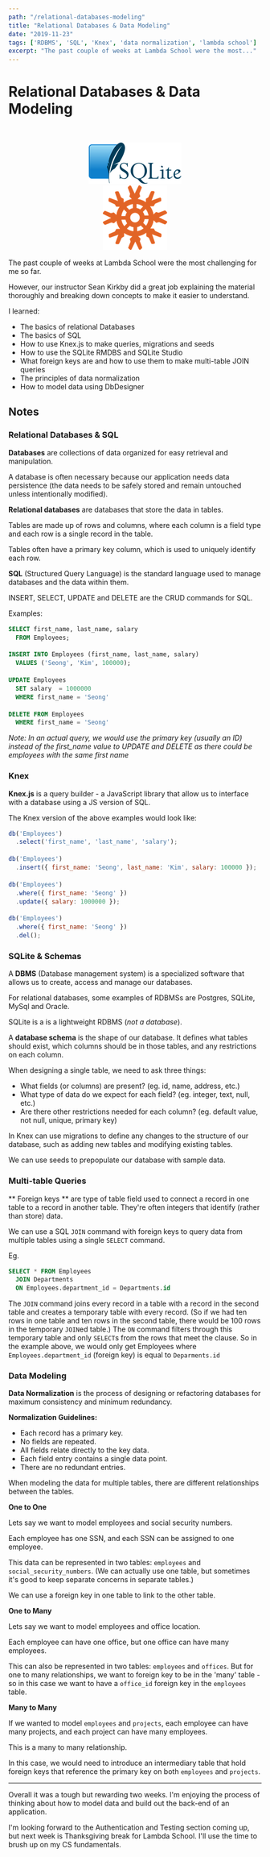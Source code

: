 ```yaml
---
path: "/relational-databases-modeling"
title: "Relational Databases & Data Modeling"
date: "2019-11-23"
tags: ['RDBMS', 'SQL', 'Knex', 'data normalization', 'lambda school']
excerpt: "The past couple of weeks at Lambda School were the most..."
---
```


# Relational Databases & Data Modeling

<div style='text-align: center'>
<br/>

![sqlite logo](../../assets/sqlite_logo.png) 
<br/>
![knex logo](../../assets/knex_logo.png)
</div>

The past couple of weeks at Lambda School were the most challenging for me
so far.

However, our instructor Sean Kirkby did a great job explaining the material
thoroughly and breaking down concepts to make it easier to understand.

I learned:
- The basics of relational Databases
- The basics of SQL
- How to use Knex.js to make queries, migrations and seeds
- How to use the SQLite RMDBS and SQLite Studio
- What foreign keys are and how to use them to make multi-table JOIN queries
- The principles of data normalization
- How to model data using DbDesigner

## Notes

### Relational Databases & SQL

**Databases** are collections of data organized for easy retrieval and
manipulation.

A database is often necessary because our application needs data persistence
(the data needs to be safely stored and remain untouched unless intentionally
modified).

**Relational databases** are databases that store the data in tables.

Tables are made up of rows and columns, where each column is a field type and
each row is a single record in the table.

Tables often have a primary key column, which is used to uniquely identify each
row.

**SQL** (Structured Query Language)  is the standard language used to manage
databases and the data within them.

INSERT, SELECT, UPDATE and DELETE are the CRUD commands for SQL.

Examples:
```SQL
SELECT first_name, last_name, salary
  FROM Employees;

INSERT INTO Employees (first_name, last_name, salary)
  VALUES ('Seong', 'Kim', 100000);

UPDATE Employees
  SET salary  = 1000000
  WHERE first_name = 'Seong'

DELETE FROM Employees
  WHERE first_name = 'Seong'
```

*Note: In an actual query, we would use the primary key (usually an ID) instead
of the first_name value to UPDATE and DELETE as there could be employees with
the same first name*

### Knex

**Knex.js** is a query builder - a JavaScript library that allow us to interface
with a database using a JS version of SQL.

The Knex version of the above examples would look like:
```javascript
db('Employees')
  .select('first_name', 'last_name', 'salary');

db('Employees')
  .insert({ first_name: 'Seong', last_name: 'Kim', salary: 100000 });

db('Employees')
  .where({ first_name: 'Seong' })
  .update({ salary: 1000000 });

db('Employees')
  .where({ first_name: 'Seong' })
  .del();
```

### SQLite & Schemas

A **DBMS** (Database management system) is a specialized software that allows us
to create, access and manage our databases.

For relational databases, some examples of RDBMSs are Postgres, SQLite, MySql
and Oracle.

SQLite is a is a lightweight RDBMS (*not a database*).

A **database schema** is the shape of our database.  It defines what tables
should exist, which columns should be in those tables, and any restrictions on
each column.

When designing a single table, we need to ask three things:

- What fields (or columns) are present? (eg. id, name, address, etc.)
- What type of data do we expect for each field? (eg. integer, text, null, etc.)
- Are there other restrictions needed for each column? (eg. default value, not
    null, unique, primary key)

In Knex can use migrations to define any changes to the structure of our
database, such as adding new tables and modifying existing tables.

We can use seeds to prepopulate our database with sample data.

### Multi-table Queries

** Foreign keys ** are type of table field used to connect a record in one table
to a record in another table.  They're often integers that identify (rather than
store) data.

We can use a SQL `JOIN` command with foreign keys to query data from multiple
tables using a single `SELECT` command.

Eg. 

```sql
SELECT * FROM Employees
  JOIN Departments
  ON Employees.department_id = Departments.id
```
The `JOIN` command joins every record in a table with a record in the second
table and creates a temporary table with every record.  (So if we had ten rows
in one table and ten rows in the second table, there would be 100 rows in the
temporary `JOIN`ed table.) The `ON` command filters through this temporary table
and only `SELECT`s from the rows that meet the clause.  So in the example above,
we would only get Employees where `Employees.department_id` (foreign
key) is equal to `Deparments.id`

### Data Modeling

**Data Normalization** is the process of designing or refactoring databases for
maximum consistency and minimum redundancy.  


**Normalization Guidelines:**
- Each record has a primary key.
- No fields are repeated.
- All fields relate directly to the key data.
- Each field entry contains a single data point.
- There are no redundant entries.

When modeling the data for multiple tables, there are different relationships
between the tables.

**One to One**

Lets say we want to model employees and social security numbers.

Each employee has one SSN, and each SSN can be assigned to one employee.

This data can be represented in two tables: `employees` and
`social_security_numbers`.  (We can actually use one table, but sometimes it's
good to keep separate concerns in separate tables.)

We can use a foreign key in one table to link to the other table.

**One to Many**

Lets say we want to model employees and office location.

Each employee can have one office, but one office can have many employees.

This can also be represented in two tables: `employees` and `offices`.  But for one
to many relationships, we want to foreign key to be in the 'many' table - so in
this case we want to have a `office_id` foreign key in the `employees` table.

**Many to Many**

If we wanted to model `employees` and `projects`, each employee can have many
projects, and each project can have many employees.

This is a many to many relationship.  

In this case, we would need to introduce an intermediary table that hold foreign
keys that reference the primary key on both `employees` and `projects`.

---

Overall it was a tough but rewarding two weeks.  I'm enjoying the process of
thinking about how to model data and build out the back-end of an application.  

I'm looking forward to the Authentication and Testing section coming up, but next
week is Thanksgiving break for Lambda School.  I'll use the time to brush up on
my CS fundamentals.


